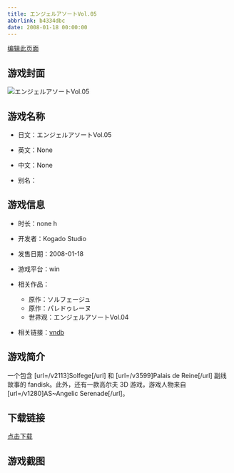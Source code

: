 ```yaml
---
title: エンジェルアソートVol.05
abbrlink: b4334dbc
date: 2008-01-18 00:00:00
---
```

[编辑此页面](https://github.com/ACG-3/ADV3-source/blob/main/source/_posts/games/%E3%82%A8%E3%83%B3%E3%82%B8%E3%82%A7%E3%83%AB%E3%82%A2%E3%82%BD%E3%83%BC%E3%83%88Vol.05.md)

## 游戏封面

![エンジェルアソートVol.05](https://pan.timero.xyz/d/onedrive/img_lib_001/%E3%82%A8%E3%83%B3%E3%82%B8%E3%82%A7%E3%83%AB%E3%82%A2%E3%82%BD%E3%83%BC%E3%83%88Vol.05_cover.avif)


## 游戏名称

- 日文：エンジェルアソートVol.05
- 英文：None
- 中文：None

- 别名：


## 游戏信息

- 时长：none h
- 开发者：Kogado Studio
- 发售日期：2008-01-18
- 游戏平台：win
- 相关作品：
   - 原作：ソルフェージュ
   - 原作：パレドゥレーヌ
   - 世界观：エンジェルアソートVol.04

- 相关链接：[vndb](https://vndb.org/v47948)


## 游戏简介

一个包含 [url=/v2113]Solfege[/url] 和 [url=/v3599]Palais de Reine[/url] 副线故事的 fandisk。此外，还有一款高尔夫 3D 游戏，游戏人物来自 [url=/v1280]AS~Angelic Serenade[/url]。


## 下载链接

[点击下载](https://pan.timero.xyz/onedrive/adv_lib_001/%E3%82%A8%E3%83%B3%E3%82%B8%E3%82%A7%E3%83%AB%E3%82%A2%E3%82%BD%E3%83%BC%E3%83%88Vol.05)


## 游戏截图


